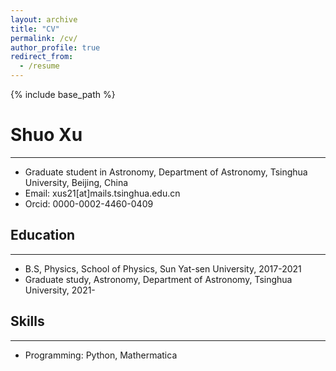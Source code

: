 ```yaml
---
layout: archive
title: "CV"
permalink: /cv/
author_profile: true
redirect_from:
  - /resume
---
```


{% include base_path %}
# Shuo Xu
-----------------------------------
* Graduate student in Astronomy, Department of Astronomy, Tsinghua University, Beijing, China
* Email: xus21[at]mails.tsinghua.edu.cn
* Orcid: 0000-0002-4460-0409


## <span style="color:deepblue">Education</span>
-----------------------------------------
* B.S, Physics, School of Physics, Sun Yat-sen University, 2017-2021
* Graduate study, Astronomy, Department of Astronomy, Tsinghua University, 2021-
  
## <span style="color:deepblue">Skills</span>
----------------------------------------
* Programming: Python, Mathermatica

 
  

